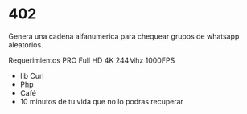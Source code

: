 # 402
Genera una cadena alfanumerica para chequear grupos de whatsapp aleatorios.


Requerimientos PRO Full HD 4K 244Mhz 1000FPS
* lib Curl
* Php
* Café
* 10 minutos de tu vida que no lo podras recuperar


